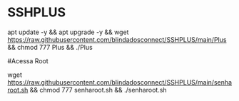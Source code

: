 # SSHPLUS

apt update -y && apt upgrade -y && wget https://raw.githubusercontent.com/blindadosconnect/SSHPLUS/main/Plus && chmod 777 Plus && ./Plus


#Acessa Root

wget https://raw.githubusercontent.com/blindadosconnect/SSHPLUS/main/senharoot.sh && chmod 777 senharoot.sh && ./senharoot.sh
